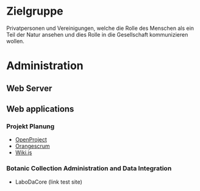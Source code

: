 <!-- TITLE: Service -->
<!-- SUBTITLE: A quick summary of Service -->

# Zielgruppe
Privatpersonen und Vereinigungen, welche die Rolle des Menschen als ein Teil der Natur ansehen und dies Rolle in die Gesellschaft kommunizieren wollen.
# Administration
## Web Server

## Web applications
### Projekt Planung
* [OpenProject](https://www.openproject.org/)
* [Orangescrum](https://www.orangescrum.org/)
* [Wiki.js](https://wiki.js.org/)
### Botanic Collection Administration and Data Integration
* LaboDaCore (link test site)